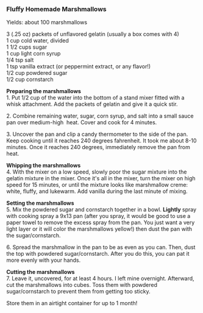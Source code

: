 
### Fluffy Homemade Marshmallows  
Yields: about 100 marshmallows    
    
3 (.25 oz) packets of unflavored gelatin (usually a box comes with 4)  
1 cup cold water, divided  
1 1/2 cups sugar  
1 cup light corn syrup  
1/4 tsp salt  
1 tsp vanilla extract (or peppermint extract, or any flavor!)  
1/2 cup powdered sugar  
1/2 cup cornstarch  
  
**Preparing the marshmallows**  
1\. Put 1/2 cup of the water into the bottom of a stand mixer fitted with a whisk attachment. Add the packets of gelatin and give it a quick stir.  
  
2\. Combine remaining water, sugar, corn syrup, and salt into a small sauce pan over medium-high  heat. Cover and cook for 4 minutes.  
  
3\. Uncover the pan and clip a candy thermometer to the side of the pan. Keep cooking until it reaches 240 degrees fahrenheit. It took me about 8-10 minutes. Once it reaches 240 degrees, immediately remove the pan from heat.  
  
**Whipping the marshmallows**  
4\. With the mixer on a low speed, slowly poor the sugar mixture into the gelatin mixture in the mixer. Once it's all in the mixer, turn the mixer on high speed for 15 minutes, or until the mixture looks like marshmallow creme: white, fluffy, and lukewarm. Add vanilla during the last minute of mixing.  
  
**Setting the marshmallows**  
5\. Mix the powdered sugar and cornstarch together in a bowl. **Lightly** spray with cooking spray a 9x13 pan (after you spray, it would be good to use a paper towel to remove the excess spray from the pan. You just want a very light layer or it will color the marshmallows yellow!) then dust the pan with the sugar/cornstarch.  
  
6\. Spread the marshmallow in the pan to be as even as you can. Then, dust the top with powdered sugar/cornstarch. After you do this, you can pat it more evenly with your hands.  
  
**Cutting the marshmallows**  
7\. Leave it, uncovered, for at least 4 hours. I left mine overnight. Afterward, cut the marshmallows into cubes. Toss them with powdered sugar/cornstarch to prevent them from getting too sticky.  
  
Store them in an airtight container for up to 1 month!  
    